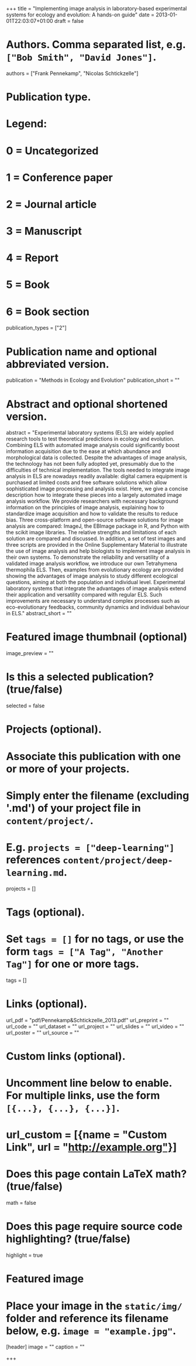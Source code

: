 +++
title = "Implementing image analysis in laboratory-based experimental systems for ecology and evolution: A hands-on guide"
date = 2013-01-01T22:03:07+01:00
draft = false

# Authors. Comma separated list, e.g. `["Bob Smith", "David Jones"]`.
authors = ["Frank Pennekamp", "Nicolas Schtickzelle"]

# Publication type.
# Legend:
# 0 = Uncategorized
# 1 = Conference paper
# 2 = Journal article
# 3 = Manuscript
# 4 = Report
# 5 = Book
# 6 = Book section
publication_types = ["2"]

# Publication name and optional abbreviated version.
publication = "Methods in Ecology and Evolution"
publication_short = ""

# Abstract and optional shortened version.
abstract = "Experimental laboratory systems (ELS) are widely applied research tools to test theoretical predictions in ecology and evolution. Combining ELS with automated image analysis could significantly boost information acquisition due to the ease at which abundance and morphological data is collected. Despite the advantages of image analysis, the technology has not been fully adopted yet, presumably due to the difficulties of technical implementation. The tools needed to integrate image analysis in ELS are nowadays readily available: digital camera equipment is purchased at limited costs and free software solutions which allow sophisticated image processing and analysis exist. Here, we give a concise description how to integrate these pieces into a largely automated image analysis workflow. We provide researchers with necessary background information on the principles of image analysis, explaining how to standardize image acquisition and how to validate the results to reduce bias. Three cross-platform and open-source software solutions for image analysis are compared: ImageJ, the EBImage package in R, and Python with the scikit image libraries. The relative strengths and limitations of each solution are compared and discussed. In addition, a set of test images and three scripts are provided in the Online Supplementary Material to illustrate the use of image analysis and help biologists to implement image analysis in their own systems. To demonstrate the reliability and versatility of a validated image analysis workflow, we introduce our own Tetrahymena thermophila ELS. Then, examples from evolutionary ecology are provided showing the advantages of image analysis to study different ecological questions, aiming at both the population and individual level. Experimental laboratory systems that integrate the advantages of image analysis extend their application and versatility compared with regular ELS. Such improvements are necessary to understand complex processes such as eco-evolutionary feedbacks, community dynamics and individual behaviour in ELS."
abstract_short = ""

# Featured image thumbnail (optional)
image_preview = ""

# Is this a selected publication? (true/false)
selected = false

# Projects (optional).
#   Associate this publication with one or more of your projects.
#   Simply enter the filename (excluding '.md') of your project file in `content/project/`.
#   E.g. `projects = ["deep-learning"]` references `content/project/deep-learning.md`.
projects = []

# Tags (optional).
#   Set `tags = []` for no tags, or use the form `tags = ["A Tag", "Another Tag"]` for one or more tags.
tags = []

# Links (optional).
url_pdf = "pdf/Pennekamp&Schtickzelle_2013.pdf"
url_preprint = ""
url_code = ""
url_dataset = ""
url_project = ""
url_slides = ""
url_video = ""
url_poster = ""
url_source = ""

# Custom links (optional).
#   Uncomment line below to enable. For multiple links, use the form `[{...}, {...}, {...}]`.
# url_custom = [{name = "Custom Link", url = "http://example.org"}]

# Does this page contain LaTeX math? (true/false)
math = false

# Does this page require source code highlighting? (true/false)
highlight = true

# Featured image
# Place your image in the `static/img/` folder and reference its filename below, e.g. `image = "example.jpg"`.
[header]
image = ""
caption = ""

+++
